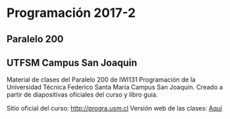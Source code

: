 # Programación 2017-2
## Paralelo 200
## UTFSM Campus San Joaquin

<par> Material de clases del Paralelo 200 de IWI131 Programación de la Universidad Técnica Federico Santa María Campus San Joaquín. Creado a partir de diapositivas oficiales del curso y libro guía. </par>

<par>
Sitio oficial del curso: <a href="http://progra.usm.cl">http://progra.usm.cl</a>
</par>

<par>
Versión web de las clases: <a href="http://cristopherarenas.cl/progra/">Aquí</a>
</par>
